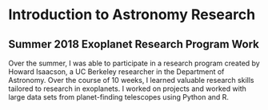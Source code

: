 # Introduction to Astronomy Research #
## Summer 2018 Exoplanet Research Program Work ##
Over the summer, I was able to participate in a research program created by Howard Isaacson, a UC Berkeley researcher in the Department of Astronomy. Over the course of 10 weeks, I learned valuable research skills tailored to research in exoplanets. I worked on projects and worked with large data sets from planet-finding telescopes using Python and R.
